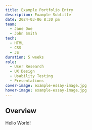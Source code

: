```yaml
---
title: Example Portfolio Entry
description: Example Subtitle
date: 2024-03-06 8:30 pm
team:
  - Jane Doe
  - John Smith
tech:
  - HTML
  - CSS
  - JS
duration: 5 weeks
role:
  - User Research
  - UX Design
  - Usability Testing
  - Presentations
cover-image: example-essay-image.jpg
hover-image: example-essay-image.jpg
---
```

## Overview

Hello World!